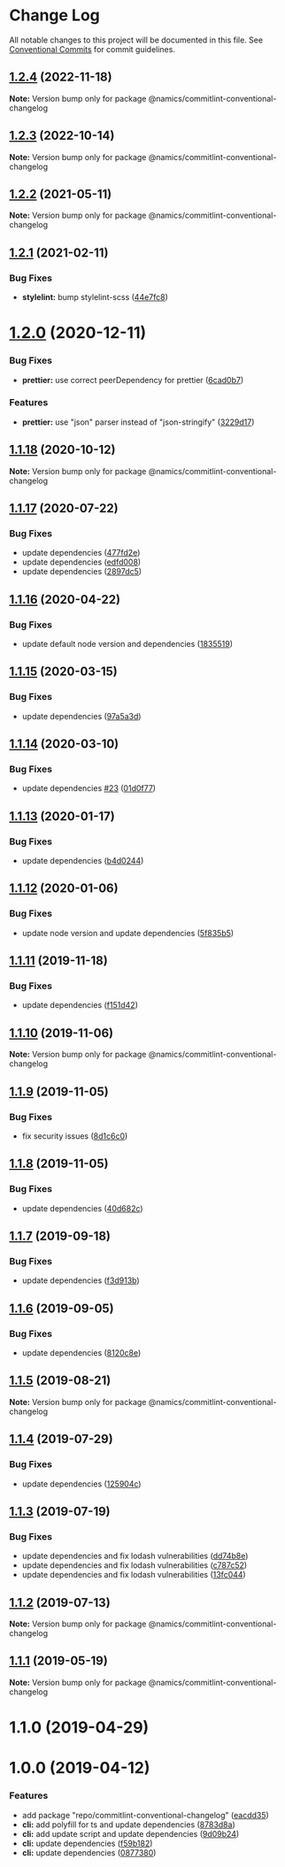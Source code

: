 # Change Log

All notable changes to this project will be documented in this file.
See [Conventional Commits](https://conventionalcommits.org) for commit guidelines.

## [1.2.4](https://github.com/merkle-open/frontend-defaults/compare/@namics/commitlint-conventional-changelog@1.2.3...@namics/commitlint-conventional-changelog@1.2.4) (2022-11-18)

**Note:** Version bump only for package @namics/commitlint-conventional-changelog

## [1.2.3](https://github.com/merkle-open/frontend-defaults/compare/@namics/commitlint-conventional-changelog@1.2.2...@namics/commitlint-conventional-changelog@1.2.3) (2022-10-14)

**Note:** Version bump only for package @namics/commitlint-conventional-changelog

## [1.2.2](https://github.com/merkle-open/frontend-defaults/compare/@namics/commitlint-conventional-changelog@1.2.1...@namics/commitlint-conventional-changelog@1.2.2) (2021-05-11)

**Note:** Version bump only for package @namics/commitlint-conventional-changelog

## [1.2.1](https://github.com/merkle-open/frontend-defaults/compare/@namics/commitlint-conventional-changelog@1.2.0...@namics/commitlint-conventional-changelog@1.2.1) (2021-02-11)

### Bug Fixes

- **stylelint:** bump stylelint-scss ([44e7fc8](https://github.com/merkle-open/frontend-defaults/commit/44e7fc86fd598a941a601689999b6519a358ae20))

# [1.2.0](https://github.com/merkle-open/frontend-defaults/compare/@namics/commitlint-conventional-changelog@1.1.18...@namics/commitlint-conventional-changelog@1.2.0) (2020-12-11)

### Bug Fixes

- **prettier:** use correct peerDependency for prettier ([6cad0b7](https://github.com/merkle-open/frontend-defaults/commit/6cad0b7ca7c4f9b0a5cdb039822a0aaf9eccefdc))

### Features

- **prettier:** use "json" parser instead of "json-stringify" ([3229d17](https://github.com/merkle-open/frontend-defaults/commit/3229d1769c792caeabd23b3b2afc47255d7a4de5))

## [1.1.18](https://github.com/merkle-open/frontend-defaults/compare/@namics/commitlint-conventional-changelog@1.1.17...@namics/commitlint-conventional-changelog@1.1.18) (2020-10-12)

**Note:** Version bump only for package @namics/commitlint-conventional-changelog

## [1.1.17](https://github.com/merkle-open/frontend-defaults/compare/@namics/commitlint-conventional-changelog@1.1.16...@namics/commitlint-conventional-changelog@1.1.17) (2020-07-22)

### Bug Fixes

- update dependencies ([477fd2e](https://github.com/merkle-open/frontend-defaults/commit/477fd2ea12264134ac560191d9c7ff9933adf309))
- update dependencies ([edfd008](https://github.com/merkle-open/frontend-defaults/commit/edfd008af0e0afc1405c569ea62a01971552f844))
- update dependencies ([2897dc5](https://github.com/merkle-open/frontend-defaults/commit/2897dc5706a877525f29f8b4fdf6d7eea97aac0d))

## [1.1.16](https://github.com/merkle-open/frontend-defaults/compare/@namics/commitlint-conventional-changelog@1.1.15...@namics/commitlint-conventional-changelog@1.1.16) (2020-04-22)

### Bug Fixes

- update default node version and dependencies ([1835519](https://github.com/merkle-open/frontend-defaults/commit/18355195519e03c7691b0e19d2c64072827d25b6))

## [1.1.15](https://github.com/merkle-open/frontend-defaults/compare/@namics/commitlint-conventional-changelog@1.1.14...@namics/commitlint-conventional-changelog@1.1.15) (2020-03-15)

### Bug Fixes

- update dependencies ([97a5a3d](https://github.com/merkle-open/frontend-defaults/commit/97a5a3deb08b5772d56e94d9e4d4aa8a33562c57))

## [1.1.14](https://github.com/merkle-open/frontend-defaults/compare/@namics/commitlint-conventional-changelog@1.1.13...@namics/commitlint-conventional-changelog@1.1.14) (2020-03-10)

### Bug Fixes

- update dependencies [#23](https://github.com/merkle-open/frontend-defaults/issues/23) ([01d0f77](https://github.com/merkle-open/frontend-defaults/commit/01d0f77ced8013e856b61d603ad1e2bf187d4845))

## [1.1.13](https://github.com/merkle-open/frontend-defaults/compare/@namics/commitlint-conventional-changelog@1.1.12...@namics/commitlint-conventional-changelog@1.1.13) (2020-01-17)

### Bug Fixes

- update dependencies ([b4d0244](https://github.com/merkle-open/frontend-defaults/commit/b4d024413003dafb5c5e7b6792bb2d40caf7bb3f))

## [1.1.12](https://github.com/merkle-open/frontend-defaults/compare/@namics/commitlint-conventional-changelog@1.1.11...@namics/commitlint-conventional-changelog@1.1.12) (2020-01-06)

### Bug Fixes

- update node version and update dependencies ([5f835b5](https://github.com/merkle-open/frontend-defaults/commit/5f835b5a690d57177d0e18d0fc4c6644adba8d2e))

## [1.1.11](https://github.com/merkle-open/frontend-defaults/compare/@namics/commitlint-conventional-changelog@1.1.10...@namics/commitlint-conventional-changelog@1.1.11) (2019-11-18)

### Bug Fixes

- update dependencies ([f151d42](https://github.com/merkle-open/frontend-defaults/commit/f151d4275056f78a59d0f992b5fcb17489244027))

## [1.1.10](https://github.com/merkle-open/frontend-defaults/compare/@namics/commitlint-conventional-changelog@1.1.9...@namics/commitlint-conventional-changelog@1.1.10) (2019-11-06)

**Note:** Version bump only for package @namics/commitlint-conventional-changelog

## [1.1.9](https://github.com/merkle-open/frontend-defaults/compare/@namics/commitlint-conventional-changelog@1.1.8...@namics/commitlint-conventional-changelog@1.1.9) (2019-11-05)

### Bug Fixes

- fix security issues ([8d1c6c0](https://github.com/merkle-open/frontend-defaults/commit/8d1c6c0177e4858e1bc75c310d8640ca919f12bd))

## [1.1.8](https://github.com/merkle-open/frontend-defaults/compare/@namics/commitlint-conventional-changelog@1.1.7...@namics/commitlint-conventional-changelog@1.1.8) (2019-11-05)

### Bug Fixes

- update dependencies ([40d682c](https://github.com/merkle-open/frontend-defaults/commit/40d682c7f67ed7990295c171b6898b74a52ebb70))

## [1.1.7](https://github.com/merkle-open/frontend-defaults/compare/@namics/commitlint-conventional-changelog@1.1.6...@namics/commitlint-conventional-changelog@1.1.7) (2019-09-18)

### Bug Fixes

- update dependencies ([f3d913b](https://github.com/merkle-open/frontend-defaults/commit/f3d913b))

## [1.1.6](https://github.com/merkle-open/frontend-defaults/compare/@namics/commitlint-conventional-changelog@1.1.5...@namics/commitlint-conventional-changelog@1.1.6) (2019-09-05)

### Bug Fixes

- update dependencies ([8120c8e](https://github.com/merkle-open/frontend-defaults/commit/8120c8e))

## [1.1.5](https://github.com/merkle-open/frontend-defaults/compare/@namics/commitlint-conventional-changelog@1.1.4...@namics/commitlint-conventional-changelog@1.1.5) (2019-08-21)

**Note:** Version bump only for package @namics/commitlint-conventional-changelog

## [1.1.4](https://github.com/merkle-open/frontend-defaults/compare/@namics/commitlint-conventional-changelog@1.1.3...@namics/commitlint-conventional-changelog@1.1.4) (2019-07-29)

### Bug Fixes

- update dependencies ([125904c](https://github.com/merkle-open/frontend-defaults/commit/125904c))

## [1.1.3](https://github.com/merkle-open/frontend-defaults/compare/@namics/commitlint-conventional-changelog@1.1.2...@namics/commitlint-conventional-changelog@1.1.3) (2019-07-19)

### Bug Fixes

- update dependencies and fix lodash vulnerabilities ([dd74b8e](https://github.com/merkle-open/frontend-defaults/commit/dd74b8e))
- update dependencies and fix lodash vulnerabilities ([c787c52](https://github.com/merkle-open/frontend-defaults/commit/c787c52))
- update dependencies and fix lodash vulnerabilities ([13fc044](https://github.com/merkle-open/frontend-defaults/commit/13fc044))

## [1.1.2](https://github.com/merkle-open/frontend-defaults/compare/@namics/commitlint-conventional-changelog@1.1.1...@namics/commitlint-conventional-changelog@1.1.2) (2019-07-13)

**Note:** Version bump only for package @namics/commitlint-conventional-changelog

## [1.1.1](https://github.com/merkle-open/frontend-defaults/compare/@namics/commitlint-conventional-changelog@1.1.0...@namics/commitlint-conventional-changelog@1.1.1) (2019-05-19)

**Note:** Version bump only for package @namics/commitlint-conventional-changelog

# 1.1.0 (2019-04-29)

# 1.0.0 (2019-04-12)

### Features

- add package "repo/commitlint-conventional-changelog" ([eacdd35](https://github.com/merkle-open/frontend-defaults/commit/eacdd35))
- **cli:** add polyfill for ts and update dependencies ([8783d8a](https://github.com/merkle-open/frontend-defaults/commit/8783d8a))
- **cli:** add update script and update dependencies ([9d09b24](https://github.com/namics/frontend-defaults/commit/9d09b24))
- **cli:** update dependencies ([f59b182](https://github.com/namics/frontend-defaults/commit/f59b182))
- **cli:** update dependencies ([0877380](https://github.com/namics/frontend-defaults/commit/0877380))
